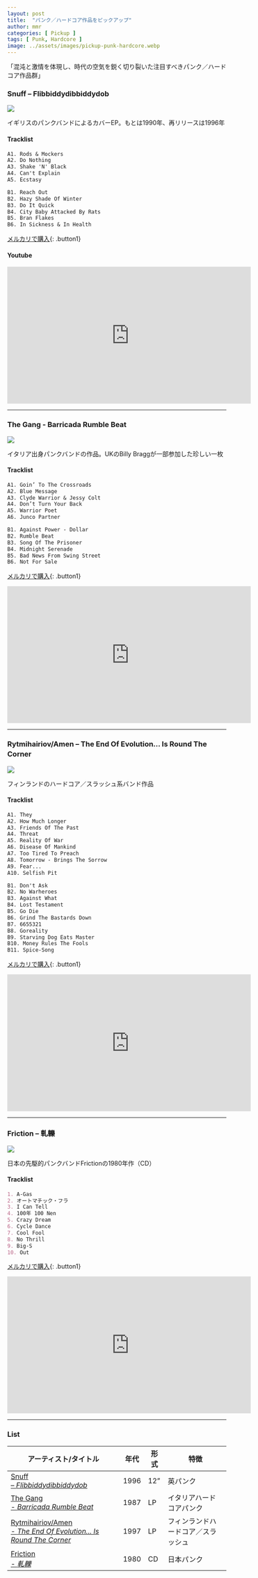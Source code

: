 ```yaml
---
layout: post
title:  "パンク／ハードコア作品をピックアップ"
author: mmr
categories: [ Pickup ]
tags: [ Punk, Hardcore ]
image: ../assets/images/pickup-punk-hardcore.webp
---
```


「混沌と激情を体現し、時代の空気を鋭く切り裂いた注目すべきパンク／ハードコア作品群」

### Snuff – Flibbiddydibbiddydob
<a href="https://jp.mercari.com/item/m21120251672?afid=6142608987"><img src="../assets/images/Snuff%20%E2%80%93%20Flibbiddydibbiddydob.jpg"></a>

イギリスのパンクバンドによるカバーEP。もとは1990年、再リリースは1996年

#### Tracklist
```md
A1. Rods & Mockers
A2. Do Nothing
A3. Shake 'N' Black
A4. Can't Explain
A5. Ecstasy

B1. Reach Out
B2. Hazy Shade Of Winter
B3. Do It Quick
B4. City Baby Attacked By Rats
B5. Bran Flakes
B6. In Sickness & In Health
```


[メルカリで購入](https://jp.mercari.com/item/m21120251672?afid=6142608987){: .button1}


#### Youtube
<iframe width="560" height="315" src="https://www.youtube.com/embed/Mx_z6vLGOrg?si=mzzX-VZTSz4bUWEk" title="YouTube video player" frameborder="0" allow="accelerometer; autoplay; clipboard-write; encrypted-media; gyroscope; picture-in-picture; web-share" referrerpolicy="strict-origin-when-cross-origin" allowfullscreen></iframe>

<hr>

### The Gang - Barricada Rumble Beat
<a href="https://jp.mercari.com/item/m64968588416?afid=6142608987"><img src="../assets/images/The%20Gang%20%E2%80%93%20Barricada%20Rumble%20Beat.jpg"></a>


イタリア出身パンクバンドの作品。UKのBilly Braggが一部参加した珍しい一枚

#### Tracklist
```md
A1. Goin’ To The Crossroads
A2. Blue Message
A3. Clyde Warrior & Jessy Colt
A4. Don’t Turn Your Back
A5. Warrior Poet
A6. Junco Partner

B1. Against Power - Dollar
B2. Rumble Beat
B3. Song Of The Prisoner
B4. Midnight Serenade
B5. Bad News From Swing Street
B6. Not For Sale
```

[メルカリで購入](https://jp.mercari.com/item/m64968588416?afid=6142608987){: .button1}

<iframe width="560" height="315" src="https://www.youtube.com/embed/uIEjRm21s9c?si=CZzwJ3KN13rGYC09" title="YouTube video player" frameborder="0" allow="accelerometer; autoplay; clipboard-write; encrypted-media; gyroscope; picture-in-picture; web-share" referrerpolicy="strict-origin-when-cross-origin" allowfullscreen></iframe>

<hr>

### Rytmihairiov/Amen – The End Of Evolution... Is Round The Corner　
<a href="https://jp.mercari.com/item/m23657412972?afid=6142608987"><img src="../assets/images/RytmihairiovAmen%20%E2%80%93%20The%20End%20Of%20Evolution...%20...Is%20Round%20The%20Corner.jpg"></a>

フィンランドのハードコア／スラッシュ系バンド作品

#### Tracklist
```md
A1. They
A2. How Much Longer
A3. Friends Of The Past
A4. Threat
A5. Reality Of War
A6. Disease Of Mankind
A7. Too Tired To Preach
A8. Tomorrow - Brings The Sorrow
A9. Fear...
A10. Selfish Pit

B1. Don't Ask
B2. No Warheroes
B3. Against What
B4. Lost Testament
B5. Go Die
B6. Grind The Bastards Down
B7. 6655321
B8. Goreality
B9. Starving Dog Eats Master
B10. Money Rules The Fools
B11. Spice-Song

```

[メルカリで購入](https://jp.mercari.com/item/m23657412972?afid=6142608987){: .button1}

<iframe width="560" height="315" src="https://www.youtube.com/embed/QPqPvrnNB1c?si=BhCSsU2LP2Tnrs6U" title="YouTube video player" frameborder="0" allow="accelerometer; autoplay; clipboard-write; encrypted-media; gyroscope; picture-in-picture; web-share" referrerpolicy="strict-origin-when-cross-origin" allowfullscreen></iframe>

<hr>

### Friction – 軋轢
<a href="https://jp.mercari.com/item/m28248906619?afid=6142608987"><img src="../assets/images/Friction%20%E2%80%93%20%E8%BB%8B%E8%BD%A2.jpg"></a>

日本の先駆的パンクバンドFrictionの1980年作（CD）

#### Tracklist
```md
1. A-Gas
2. オートマチック・フラ 
3. I Can Tell
4. 100年 100 Nen
5. Crazy Dream
6. Cycle Dance
7. Cool Fool
8. No Thrill
9. Big-S
10. Out
```

[メルカリで購入](https://jp.mercari.com/item/m28248906619?afid=6142608987){: .button1}

<iframe width="560" height="315" src="https://www.youtube.com/embed/CCiVZYQpJr0?si=axUznw0EJG8JEibJ" title="YouTube video player" frameborder="0" allow="accelerometer; autoplay; clipboard-write; encrypted-media; gyroscope; picture-in-picture; web-share" referrerpolicy="strict-origin-when-cross-origin" allowfullscreen></iframe>

<hr>


### List

<div class="table-border">
<table>
  <thead>
    <tr>
      <th>アーティスト/タイトル</th>
      <th>年代</th>
      <th>形式</th>
      <th>特徴</th>
    </tr>
  </thead>
  <tbody>
    <tr>
      <td><a href="https://jp.mercari.com/item/m73468913640?afid=6142608987">Snuff  <br />– <em>Flibbiddydibbiddydob</em></a></td>
      <td>1996</td>
      <td>12”</td>
      <td>英パンク</td>
    </tr>
    <tr>
      <td><a href="https://jp.mercari.com/item/m64968588416?afid=6142608987">The Gang <br />- <em>Barricada Rumble Beat</em></a></td>
      <td>1987</td>
      <td>LP</td>
      <td>イタリアハードコアパンク</td>
    </tr>
    <tr>
      <td><a href="https://jp.mercari.com/item/m28248906619?afid=6142608987">Rytmihairiov/Amen <br />- <em>The End Of Evolution... Is Round The Corner</em></a></td>
      <td>1997</td>
      <td>LP</td>
      <td>フィンランドハードコア／スラッシュ</td>
    </tr>
    <tr>
      <td><a href="https://jp.mercari.com/item/m28248906619?afid=6142608987">Friction <br />- <em>軋轢</em></a></td>
      <td>1980</td>
      <td>CD</td>
      <td>日本パンク</td>
    </tr>
  </tbody>
</table>
</div>